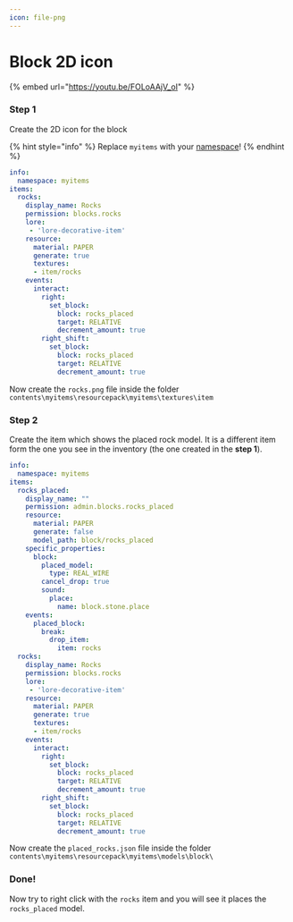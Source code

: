 ```yaml
---
icon: file-png
---
```


# Block 2D icon

{% embed url="https://youtu.be/FOLoAAjV_oI" %}

### Step 1

Create the 2D icon for the block

{% hint style="info" %}
Replace `myitems` with your [namespace](../../configs-and-resourcepack.md#what-is-a-namespace)!
{% endhint %}

```yaml
info:
  namespace: myitems
items:
  rocks:
    display_name: Rocks
    permission: blocks.rocks
    lore:
     - 'lore-decorative-item'
    resource:
      material: PAPER
      generate: true
      textures:
      - item/rocks
    events:
      interact:
        right:
          set_block:
            block: rocks_placed
            target: RELATIVE
            decrement_amount: true
        right_shift:
          set_block:
            block: rocks_placed
            target: RELATIVE
            decrement_amount: true
```

Now create the `rocks.png` file inside the folder `contents\myitems\resourcepack\myitems\textures\item`

### Step 2

Create the item which shows the placed rock model. It is a different item form the one you see in the inventory (the one created in the **step 1**).

```yaml
info:
  namespace: myitems
items:
  rocks_placed:
    display_name: ""
    permission: admin.blocks.rocks_placed
    resource:
      material: PAPER
      generate: false
      model_path: block/rocks_placed
    specific_properties:
      block:
        placed_model:
          type: REAL_WIRE
        cancel_drop: true
        sound:
          place:
            name: block.stone.place
    events:
      placed_block:
        break:
          drop_item:
            item: rocks
  rocks:
    display_name: Rocks
    permission: blocks.rocks
    lore:
     - 'lore-decorative-item'
    resource:
      material: PAPER
      generate: true
      textures:
      - item/rocks
    events:
      interact:
        right:
          set_block:
            block: rocks_placed
            target: RELATIVE
            decrement_amount: true
        right_shift:
          set_block:
            block: rocks_placed
            target: RELATIVE
            decrement_amount: true
```

Now create the `placed_rocks.json` file inside the folder `contents\myitems\resourcepack\myitems\models\block\`

### Done!

Now try to right click with the `rocks` item and you will see it places the `rocks_placed` model.
